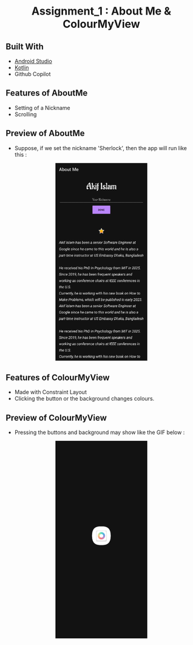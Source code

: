 
<h1 align="center">Assignment_1 : About Me & ColourMyView</h1>

## Built With
- [Android Studio](https://developer.android.com/studio)
- [Kotlin](https://developer.android.com/kotlin)
- Github Copilot

## Features of AboutMe
- Setting of a Nickname
- Scrolling


## Preview of AboutMe
- Suppose, if we set the nickname 'Sherlock', then the app will run like this :
<p align="center"> 
  <img src="./AboutMeSample.gif" width="242" height="520"> 
</p>

## Features of ColourMyView
- Made with Constraint Layout
- Clicking the button or the background changes colours.

## Preview of ColourMyView
- Pressing the buttons and background may show like the GIF below : 
<p align="center"> 
  <img src="./ColourMyViewSample.gif" width="242" height="520"> 
</p>
